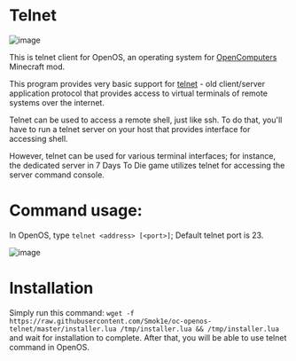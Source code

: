 # Telnet
![image](https://github.com/Smok1e/oc-openos-telnet/assets/33802666/65e47c8a-cfe2-4c04-8198-6ed7c831dcab)

This is telnet client for OpenOS, an operating system for [OpenComputers](https://github.com/MightyPirates/OpenComputers/) Minecraft mod.

This program provides very basic support for [telnet](https://en.wikipedia.org/wiki/Telnet) - old client/server application protocol
that provides access to virtual terminals of remote systems over the internet.

Telnet can be used to access a remote shell, just like ssh. To do that, you'll have to run a telnet server on your host that provides
interface for accessing shell. 

However, telnet can be used for various terminal interfaces; for instance, the dedicated server in 7 Days To Die game utilizes 
telnet for accessing the server command console.

# Command usage:
In OpenOS, type `telnet <address> [<port>]`; Default telnet port is 23.

![image](https://github.com/Smok1e/oc-openos-telnet/assets/33802666/69c223f4-17ab-44b2-b25e-de6ddc8d3451)

# Installation
Simply run this command: `wget -f https://raw.githubusercontent.com/Smok1e/oc-openos-telnet/master/installer.lua /tmp/installer.lua && /tmp/installer.lua`
and wait for installation to complete. After that, you will be able to use telnet command in OpenOS.
